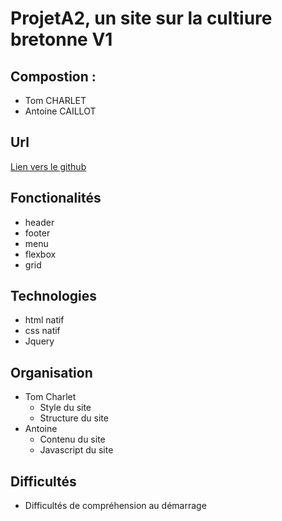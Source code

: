 # ProjetA2, un site sur la cultiure bretonne V1
## Compostion :
 - Tom CHARLET
 - Antoine CAILLOT
## Url 
[Lien vers le github](https://github.com/tom-charlet/projetA2.git)
## Fonctionalités 
 - header
 - footer
 - menu
 - flexbox
 - grid
## Technologies
 - html natif
 - css natif
 - Jquery
## Organisation
 - Tom Charlet
     - Style du site
     - Structure du site
 - Antoine
    - Contenu du site
    - Javascript du site
## Difficultés
 - Difficultés de compréhension au démarrage 
